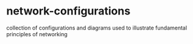 # network-configurations
collection of configurations and diagrams used to illustrate fundamental principles of networking
